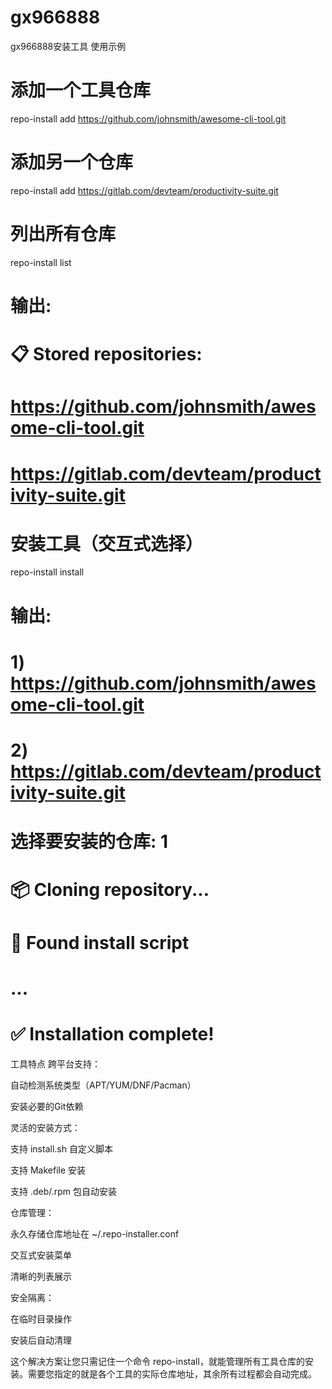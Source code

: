 # gx966888
gx966888安装工具
使用示例
# 添加一个工具仓库
repo-install add https://github.com/johnsmith/awesome-cli-tool.git

# 添加另一个仓库
repo-install add https://gitlab.com/devteam/productivity-suite.git

# 列出所有仓库
repo-install list
# 输出:
# 📋 Stored repositories:
# https://github.com/johnsmith/awesome-cli-tool.git
# https://gitlab.com/devteam/productivity-suite.git

# 安装工具（交互式选择）
repo-install install
# 输出:
# 1) https://github.com/johnsmith/awesome-cli-tool.git
# 2) https://gitlab.com/devteam/productivity-suite.git
# 选择要安装的仓库: 1
# 📦 Cloning repository...
# 🔧 Found install script
# ...
# ✅ Installation complete!
工具特点
跨平台支持：

自动检测系统类型（APT/YUM/DNF/Pacman）

安装必要的Git依赖

灵活的安装方式：

支持 install.sh 自定义脚本

支持 Makefile 安装

支持 .deb/.rpm 包自动安装

仓库管理：

永久存储仓库地址在 ~/.repo-installer.conf

交互式安装菜单

清晰的列表展示

安全隔离：

在临时目录操作

安装后自动清理

这个解决方案让您只需记住一个命令 repo-install，就能管理所有工具仓库的安装。需要您指定的就是各个工具的实际仓库地址，其余所有过程都会自动完成。
